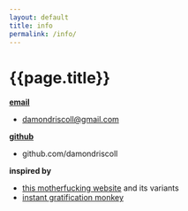```yaml
---
layout: default
title: info
permalink: /info/
---
```

# {{page.title}}

**[email](mailto:damondriscoll@gmail.com)**
- damondriscoll@gmail.com

**[github](https://github.com/damondriscoll)**
- github.com/damondriscoll

**inspired by**
- [this motherfucking website](https://bestmotherfucking.website/) and its variants
- [instant gratification monkey](https://waitbutwhy.com/2013/10/why-procrastinators-procrastinate.html)
